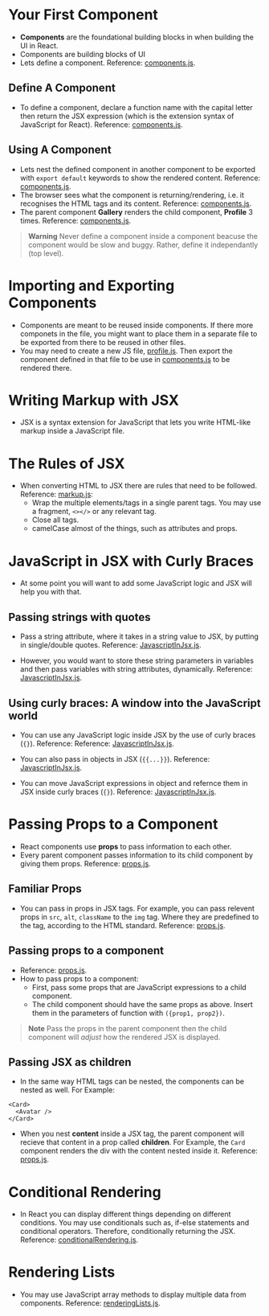 <h1>Your First Component</h1>

- **Components** are the foundational building blocks in when building the UI in React.
- Components are building blocks of UI
- Lets define a component. Reference: [components.js](components.js).

<h2>Define A Component</h2>

- To define a component, declare a function name with the capital letter then return the JSX expression (which is the extension syntax of JavaScript for React). Reference: [components.js](components.js).

<h2>Using A Component</h2>

- Lets nest the defined component in another component to be exported with `export default` keywords to show the rendered content. Reference: [components.js](components.js).
- The browser sees what the component is returning/rendering, i.e. it recognises the HTML tags and its content. Reference: [components.js](components.js).
- The parent component **Gallery** renders the child component, **Profile** 3 times. Reference: [components.js](components.js).

> **Warning**
> Never define a component inside a component beacuse the component would be slow and buggy. Rather, define it independantly (top level).

<h1>Importing and Exporting Components</h1>

- Components are meant to be reused inside components. If there more componets in the file, you might want to place them in a separate file to be exported from there to be reused in other files.
- You may need to create a new JS file, [profile.js](profile.js). Then export the component defined in that file to be use in [components.js](components.js) to be rendered there.

<h1>Writing Markup with JSX</h1>

- JSX is a syntax extension for JavaScript that lets you write HTML-like markup inside a JavaScript file.

<h1>The Rules of JSX</h2>

- When converting HTML to JSX there are rules that need to be followed. Reference: [markup.js](markup.js):
  - Wrap the multiple elements/tags in a single parent tags. You may use a fragment, `<></>` or any relevant tag.
  - Close all tags.
  - camelCase almost of the things, such as attributes and props.

<h1>JavaScript in JSX with Curly Braces</h1>

- At some point you will want to add some JavaScript logic and JSX will help you with that.

<h2>Passing strings with quotes</h2>

- Pass a string attribute, where it takes in a string value to JSX, by putting in single/double quotes. Reference: [JavascriptInJsx.js](JavascriptInJsx.js).

- However, you would want to store these string parameters in variables and then pass variables with string attributes, dynamically. Reference: [JavascriptInJsx.js](JavascriptInJsx.js).

<h2>Using curly braces: A window into the JavaScript world</h2>

- You can use any JavaScript logic inside JSX by the use of curly braces (`{}`). Reference: Reference: [JavascriptInJsx.js](JavascriptInJsx.js).

- You can also pass in objects in JSX (`{{...}}`). Reference: [JavascriptInJsx.js](JavascriptInJsx.js).

- You can move JavaScript expressions in object and refernce them in JSX inside curly braces (`{}`). Reference: [JavascriptInJsx.js](JavascriptInJsx.js).

<h1>Passing Props to a Component</h1>

- React components use **props** to pass information to each other.
- Every parent component passes information to its child component by giving them props. Reference: [props.js](props.js).

<h2>Familiar Props</h2>

- You can pass in props in JSX tags. For example, you can pass relevent props in `src`, `alt`, `className` to the `img` tag. Where they are predefined to the tag, according to the HTML standard. Reference: [props.js](props.js).

<h2>Passing props to a component</h2>

- Reference: [props.js](props.js).
- How to pass props to a component:
  - First, pass some props that are JavaScript expressions to a child component.
  - The child component should have the same props as above. Insert them in the parameters of function with `({prop1, prop2})`.

> **Note**
> Pass the props in the parent component then the child component will _adjust_ how the rendered JSX is displayed.

<h2>Passing JSX as children</h2>

- In the same way HTML tags can be nested, the components can be nested as well. For Example:

```
<Card>
  <Avatar />
</Card>
```

- When you nest **content** inside a JSX tag, the parent component will recieve that content in a prop called **children**. For Example, the `Card` component renders the div with the content nested inside it. Reference: [props.js](props.js).

<h1>Conditional Rendering</h1>

- In React you can display different things depending on different conditions. You may use conditionals such as, if-else statements and conditional operators. Therefore, conditionally returning the JSX. Reference: [conditionalRendering.js](conditionalRendering.js).

<h1>Rendering Lists</h1>

- You may use JavaScript array methods to display multiple data from components. Reference: [renderingLists.js](renderingLists.js).
